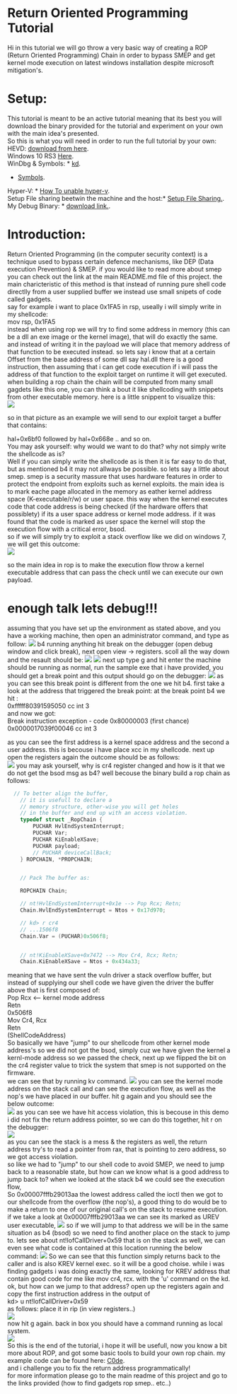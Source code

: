 # Return Oriented Programming Tutorial 
Hi in this tutorial we will go throw a very basic way of creating a ROP (Return Oriented Programming) Chain in order to bypass SMEP and get kernel mode execution on latest windows installation despite microsoft mitigation's.
# Setup:
This tutorial is meant to be an active tutorial meaning that its best you will download the binary provided for the tutorial and experiment on your own with the main idea's presented.<br>
So this is what you will need in order to run the full tutorial by your own:<br>
HEVD: <html><a href="https://github.com/hacksysteam/HackSysExtremeVulnerableDriver/releases">download from here<a></html>.<br>
Windows 10 RS3 <html><a href="http://bit.ly/2y16Ezu">Here</a></html>.<br>
WinDbg & Symbols: * <html><a href="https://developer.microsoft.com/en-us/windows/hardware/windows-driver-kit">kd</a></html>.<br>
* <html><a href="https://developer.microsoft.com/en-us/windows/hardware/download-symbols">Symbols</a></html>.<br>
Hyper-V: * <html><a href="https://docs.microsoft.com/en-us/virtualization/hyper-v-on-windows/quick-start/enable-hyper-v">How To unable hyper-v</a></html>.<br>
Setup File sharing beetwin the machine and the host:* <html><a href="https://technet.microsoft.com/en-us/library/ee256061(v=ws.10).aspx">Setup File Sharing.</a></html>.<br> 
My Debug Binary: * <html><a href="https://github.com/akayn/demos/blob/master/Tutorials/SMEPDEBUG/ROPDEBUG.exe?raw=true">download link.</a></html>.<br> 
# Introduction:
Return Oriented Programming (in the computer security context) is a technique used to bypass certain defence mechanisms, like DEP (Data execution Prevention) & SMEP. if you would like to read more about smep you can check out the link at the main README.md file of this project. the main charicteristic of this method is that instead of running pure shell code directlly from a user supplied buffer we instead use small snipets of code called gadgets.<br>
say for example i want to place 0x1FA5 in rsp, useally i will simply write in my shellcode:<br>
mov rsp, 0x1FA5<br>
instead when using rop we will try to find some address in memory (this can be a dll an exe image or the kernel image), that will do exactly the same. and instead of writing it in the payload we will place that memory address of that function to be executed instead. so lets say i know that at a certain Offset from the base address of some dll say hal.dll there is a good instruction, then assuming that i can get code execution if i will pass the address of that function to the exploit target on runtime it will get executed. when building a rop chain the chain will be computed from many small gagdets like this one, you can think a bout it like shellcoding with snippets from other executable memory. here is a little snippent to visualize this:<br>
![](/Tutorials/SMEPDEBUG/ropChain.PNG)

so in that picture as an example we will send to our exploit target a buffer that contains:<br>

hal+0x6bf0 followed by hal+0x668e .. and so on.<br>
You may ask yourself: why would we want to do that? why not simply write the shellcode as is?<br>
Well if you can simply write the shellcode as is then it is far easy to do that, but as mentioned b4 it may not allways be possible. so lets say a little about smep. smep is a security massure that uses hardware features in order to protect the endpoint from exploits such as kernel exploits. the main idea is to mark eache page allocated in the memory as eather kernel address space (K-executable/r/w) or user space. this way when the kernel executes code that code address is being checked (if the hardware offers that possiblety) if its a user space address or kernel mode address. if it was found that the code is marked as user space the kernel will stop the execution flow with a critical error, bsod.<br>
so if we will simply try to exploit a stack overflow like we did on windows 7, we will get this outcome:<br>
![](/Tutorials/SMEPDEBUG/bsod.PNG)

so the main idea in rop is to make the execution flow throw a kernel executable address that can pass the check until we can execute our own payload.<br>
# enough talk lets debug!!!
assuming that you have set up the environment as stated above, and you have a working machine, then open an administrator command, and type as follow:
![](/Tutorials/SMEPDEBUG/load.PNG)
b4 running anything hit break on the debugger (open debug window and click break), next open view -> registers.
scoll all the way down and the resault should be:
![](/Tutorials/SMEPDEBUG/break1.PNG)
![](/Tutorials/SMEPDEBUG/break2.PNG)
next up type g and hit enter the machine should be running as normal, run the sample exe that i have provided, you should get a break point and this output should go on the debugger:
![](/Tutorials/SMEPDEBUG/break3.PNG)
as you can see this break point is different from the one we hit b4. first take a look at the address that triggered the break point: at the break point b4 we hit :<br>
0xfffff80391595050 cc              int     3<br>
and now we got:<br>
Break instruction exception - code 0x80000003 (first chance)
0x0000017039f00046 cc              int     3<br>

as you can see the first address is a kernel space address and the second a user address. this is becouse i have place xcc in my shellcode. next up open the registers again the outcome should be as follows:<br>
![](/Tutorials/SMEPDEBUG/break4.PNG)
you may ask yourself, why is cr4 register changed and how is it that we do not get the bsod msg as b4? well becouse the binary build a rop chain as follows:

```c
  // To better align the buffer,
	// it is usefull to declare a
	// memory structure, other-wise you will get holes
	// in the buffer and end up with an access violation.
	typedef struct _RopChain {
		PUCHAR HvlEndSystemInterrupt;
		PUCHAR Var;
		PUCHAR KiEnableXSave;
		PUCHAR payload;
		// PUCHAR deviceCallBack;
	} ROPCHAIN, *PROPCHAIN;


  	// Pack The buffer as:  

	ROPCHAIN Chain;

	// nt!HvlEndSystemInterrupt+0x1e --> Pop Rcx; Retn;
	Chain.HvlEndSystemInterrupt = Ntos + 0x17d970;

	// kd> r cr4
	// ...1506f8
	Chain.Var = (PUCHAR)0x506f8;


	// nt!KiEnableXSave+0x7472 --> Mov Cr4, Rcx; Retn;
	Chain.KiEnableXSave = Ntos + 0x434a33;

```
meaning that we have sent the vuln driver a stack overflow buffer, but instead of supplying our shell code we have given the driver the buffer above that is first composed of:<br>
Pop Rcx  <-- kernel mode address<br> 
Retn<br>
0x506f8<br>
Mov Cr4, Rcx<br>
Retn<br>
(ShellCodeAddress)<br>
So basically we have "jump" to our shellcode from other kernel mode address's so we did not got the bsod, simply cuz we have given the kernel a kernl-mode address so we passed the check, next up we flipped the bit on the cr4 register value to trick the system that smep is not supported on the firmware.<br>
we can see that by running kv command.
![](/Tutorials/SMEPDEBUG/Capture2.PNG)
you can see the kernel mode address on the stack call and can see the execution flow, as well as the nop's we have placed in our buffer.
hit g again and you should see the below outcome:<br>
![](/Tutorials/SMEPDEBUG/br.PNG)
as you can see we have hit access violation, this is becouse in this demo i did not fix the return address pointer, so we can do this together, hit r on the debugger:<br>
![](/Tutorials/SMEPDEBUG/br2.PNG)
<br>as you can see the stack is a mess & the registers as well, the return address try's to read a pointer from rax, that is pointing to zero address, so we got access violation.<br>
so like we had to "jump" to our shell code to avoid SMEP, we need to jump back to a reasonable state, but how can we know what is a good address to jump back to? when we looked at the stack b4 we could see the execution flow,<br>
So 0x00007fffb29013aa the lowest address called the ioctl then we got to our shellcode from the overflow (the nop's), a good thing to do would be to make a return to one of our original call's on the stack to resume execution.
if we take a look at 0x00007fffb29013aa we can see its marked as UREV user executable,
![](/Tutorials/SMEPDEBUG/br3.PNG)
so if we will jump to that address we will be in the same situation as b4 (bsod) so we need to find another place on the stack to jump to. lets see about nt!IofCallDriver+0x59 that is on the stack as well, we can even see what code is contained at this location running the below command:
![](/Tutorials/SMEPDEBUG/brb.PNG)
So we can see that this function simply returns back to the caller and is also KREV kernel exec. so it will be a good choise. while i was finding gadgets i was doing exactly the same, looking for KREV address that contain good code for me like mov cr4, rcx. with the 'u' command on the kd. <br>
ok, but how can we jump to that address? open up the registers again and copy the first instruction address in the output of<br>
kd> u nt!IofCallDriver+0x59<br>
as follows: place it in rip (in view registers..)<br>
![](/Tutorials/SMEPDEBUG/brr.PNG)
<br>now hit g again. back in box you should have a command running as local system.<br>
![](/Tutorials/SMEPDEBUG/Capture9.PNG)
<br>So this is the end of the tutorial, i hope it will be usefull, now you know a bit more about ROP, and got some basic tools to build your own rop chain. my example code can be found here: <html><a href="https://github.com/akayn/demos/blob/master/Win10/SmepByPassWin10x64build.16281Rs3/SmepBypassX64Win10RS3.c">C0de</a></html>.<br>
and i challenge you to fix the return address programmatically!<br>
for more information please go to the main readme of this project and go to the links provided (how to find gadgets rop smep.. etc..)












